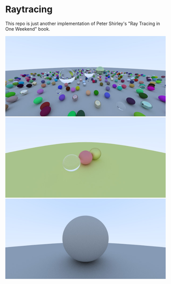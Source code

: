 # Raytracing

This repo is just another implementation of Peter Shirley's "Ray Tracing in One Weekend" book.

![](Screenshots/scene.jpeg)
![](Screenshots/camera.jpeg)
![](Screenshots/diffuse.jpeg)